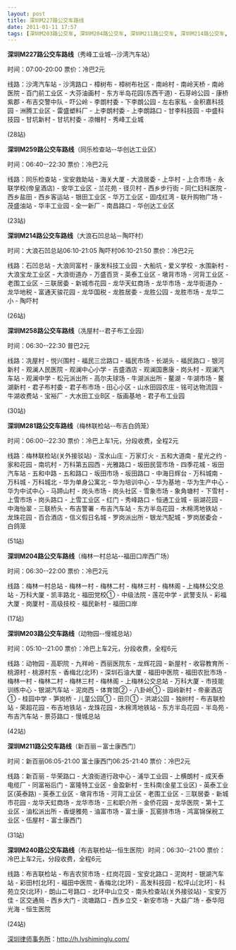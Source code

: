 ```yaml
---
layout: post
title: 深圳M227路公交车路线
date: 2011-01-11 17:57
tags: [深圳M203路公交车, 深圳M204路公交车, 深圳M211路公交车, 深圳M214路公交车, 深圳M240路公交车, 深圳M258路公交车, 深圳M259路公交车, 深圳M281路公交车, 深圳分类信息网站, 深圳市公交]
---
```

<strong>深圳M227路公交车路线</strong>（秀峰工业城--沙湾汽车站）

时间：07:00-20:00 票价：冷巴2元

线路：沙湾汽车站 - 沙湾路口 - 樟树布 - 樟树布社区 - 南岭村 - 南岭天桥 - 南岭医院 - 百门前工业区 - 大芬油画村 - 东方半岛花园(东西干道) - 石芽岭公园 - 康桥紫郡 - 布吉交警中队 - 吓公岭 - 李朗村委 - 下李朗公园 - 左右家私 - 金积嘉科技园 - 洲腾工业区 - 雷盛塑料厂 - 上李朗村委 - 上李朗路口 - 甘李科技园 - 中盛科技园 - 甘坑新村 - 甘坑村委 - 凉帽村 - 秀峰工业城

(28站)

<strong>深圳M259路公交车路线</strong>（同乐检查站--华创达工业区）

时间：06:40--22:30 票价：冷巴2元

线路：同乐检查站 - 宝安救助站 - 海关大厦 - 大浪居委 - 上华村 - 上合市场 - 永联学校(帝皇酒店) - 安华工业区 - 兰花苑 - 径贝村 - 西乡步行街 - 同仁妇科医院 - 西乡盐田 - 西乡客运站 - 银田工业区 - 华万工业区 - 固戍红湾 - 联升购物广场 - 茂盛油站 - 华丰工业园 - 全一新厂 - 南昌路口 - 华创达工业区

(23站)

<strong>深圳M214路公交车路线</strong>（大浪石凹总站－陶吓村）

时间：大浪石凹总站06:10-21:05 陶吓村06:10-21:50 票价：冷巴2元

线路：石凹总站 - 大浪同富村 - 康发科技工业园 - 大船坑 - 爱义学校 - 水围新村 - 大浪宝龙工业区 - 大浪街道办 - 万盛百货 - 英泰工业区 - 墩背市场 - 河背工业区 - 老围工业区 - 三联居委 - 新城市花园 - 龙华天虹商场 - 龙华市场 - 龙华街道办 - 龙华地税 - 富通天骏花园 - 龙华国税 - 龙胜居委 - 龙胜公园 - 龙胜市场 - 龙华二小 - 陶吓村

(26站)

<strong>深圳M258路公交车路线</strong>（冼屋村--君子布工业园）

时间：06:30--22:30 普巴2元

线路：冼屋村 - 悦兴围村 - 福民三岔路口 - 福民市场 - 长湖头 - 福民路口 - 银河新村 - 观澜人民医院 - 观澜中心小学 - 吉盛酒店 - 观澜国惠康 - 岗头村 - 观澜汽车站 - 观澜中学 - 松元派出所 - 高尔夫球场 - 牛湖派出所 - 鳌湖 - 牛湖市场 - 鳌湖新村 - 君子布村委 - 君子布市场 - 田心小区 - 山水田园农庄 - 铭可达物流园 - 牛湖收费站 - 宝裕厂 - 大水田工业B区 - 版画基地 - 君子布工业园

(30站)

<strong>深圳M281路公交车路线</strong>（梅林联检站--布吉白鸽笼）

时间：06:00--22:30 票价：冷巴上车1元，分段收费，全程2元

线路：梅林联检站(关外接驳站) - 滢水山庄 - 万家灯火 - 五和大道南 - 星光之约 - 家和花园 - 南坑村 - 万科第五园西 - 光雅路口 - 坂田民营市场 - 四季花城 - 坂田汽车站 - 五和中路 - 五和路口 - 坂田市场 - 坂田路口 - 中海日辉台 - 万科城南 - 万科城 - 万科城北 - 华为单身公寓北 - 华为培训中心 - 华为基地 - 华为生产中心 - 华为中试中心 - 马蹄山村 - 岗头市场 - 岗头社区 - 雪象市场 - 象角塘村 - 下雪村 - 上雪市场 - 岗头路口 - 上雪工业区 - 红门 - 秀峰路口 - 恒通工业城 - 丽湖花园 - 中海怡翠 - 三联桥头 - 布吉警署 - 布吉汽车站 - 东方半岛花园 - 木棉湾地铁站 - 龙珠花园 - 百合酒店 - 信义假日名城 - 罗岗派出所 - 银龙汽配城 - 罗岗居委会 - 白鸽笼

(51站)

<strong>深圳M204路公交车路线</strong>（梅林一村总站--福田口岸西广场）

时间：06:30--22:00 票价：冷巴2元

线路：梅林一村总站 - 梅林一村 - 梅林二村 - 梅林三村 - 梅林阁 - 上梅林公交总站 - 万科大厦 - 凯丰路北 - 福田党校① - 中级法院 - 莲花中学 - 武警支队 - 彩福大厦 - 岗厦村 - 高级技校 - 福民新村 - 福田口岸

(17站)

<strong>深圳M203路公交车路线</strong>（动物园--慢城总站）

时间：05:10--21:00 票价：冷巴上车2元，分段收费，全程6元

线路：动物园 - 高职院 - 九祥岭 - 西丽医院东 - 龙辉花园 - 新屋村 - 收容教育所 - 桃源村 - 桃源村东 - 香梅北(北环) - 深圳石油大厦 - 福田中医院 - 福田农批市场 - 梅林一村 - 梅林二村 - 梅林三村 - 梅林阁 - 上梅林公交总站 - 万科大厦 - 市技能训练中心 - 银湖汽车站 - 泥岗西 - 体育馆② - 八卦岭① - 园岭新村 - 帝豪酒店① - 桂园中学 - 笋岗桥 - 儿童公园① - 田贝① - 洪湖公园 - 独树村 - 布吉联检站 - 荣超花园 - 布吉地铁站 - 龙珠花园 - 木棉湾地铁站 - 东方半岛花园 - 半岛苑 - 布吉汽车站 - 景芬路口 - 慢城总站

(42站)

<strong>深圳M211路公交车路线</strong>（新百丽－富士康西门）

时间：新百丽06:05-21:00 富士康西门06:25-21:40 票价：冷巴2元

线路：新百丽 - 华荣路口 - 大浪街道行政中心 - 浦华工业园 - 上横朗村 - 成天泰电缆厂 - 同富裕后门 - 富隆特工业区 - 金盈新村 - 生科南(金星工业区) - 英泰工业区(英泰路) - 英泰工业区 - 墩背市场 - 河背工业区 - 老围工业区 - 三联居委 - 新城市花园 - 龙华天虹商场 - 龙华市场 - 三和职介所 - 金侨花园 - 龙华医院 - 第十工业区 - 油松派出所 - 香缇雅苑 - 油富市场 - 富士康 - 瓦窑排市场 - 鸿富锦保税工业区 - 伍屋村 - 富士康西门

(31站)

<strong>深圳M240路公交车路线</strong>（布吉联检站--恒生医院）时间：06:30--21:00 票价：冷巴上车2元，分段收费，全程6元

线路：布吉联检站 - 布吉农贸市场 - 红岗花园 - 宝安北路口 - 泥岗村 - 银湖汽车站 - 彩田村[北环] - 福田中医院 - 香梅北(北环) - 高发科技园 - 松坪山[北环] - 科苑立交(北环) - 朗山二号路口 - 北环中山立交 - 南头检查站(关外接驳站) - 宝安万佳 - 区交通局 - 西乡大门 - 流塘路口 - 西乡立交 - 新安市场 - 大益广场 - 泰华阳光海 - 恒生医院

(24站)

<a href="http://h.lvshiminglu.com/">深圳律师事务所</a>：<a href="http://h.lvshiminglu.com/">http://h.lvshiminglu.com/</a>

